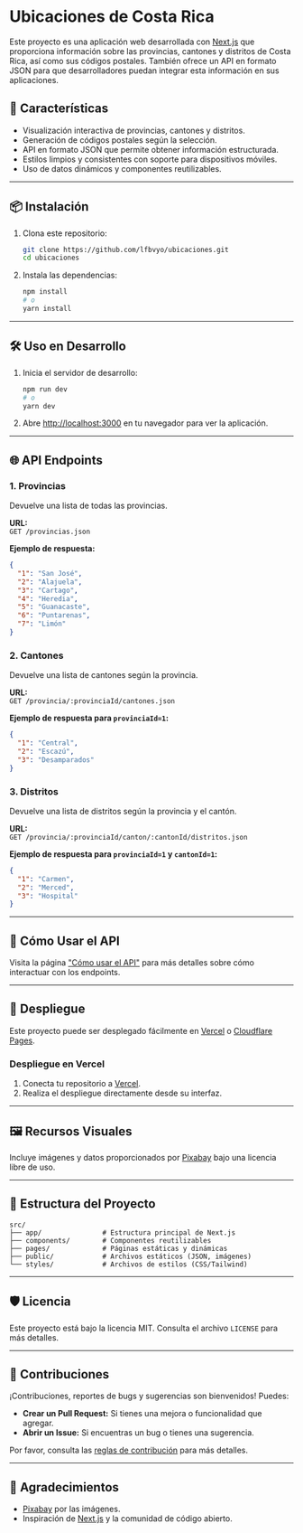 
# Ubicaciones de Costa Rica

Este proyecto es una aplicación web desarrollada con [Next.js](https://nextjs.org/) que proporciona información sobre las provincias, cantones y distritos de Costa Rica, así como sus códigos postales. También ofrece un API en formato JSON para que desarrolladores puedan integrar esta información en sus aplicaciones.

## 🚀 Características

- Visualización interactiva de provincias, cantones y distritos.
- Generación de códigos postales según la selección.
- API en formato JSON que permite obtener información estructurada.
- Estilos limpios y consistentes con soporte para dispositivos móviles.
- Uso de datos dinámicos y componentes reutilizables.

---

## 📦 Instalación

1. Clona este repositorio:

   ```bash
   git clone https://github.com/lfbvyo/ubicaciones.git
   cd ubicaciones
   ```

2. Instala las dependencias:

   ```bash
   npm install
   # o
   yarn install
   ```

---

## 🛠 Uso en Desarrollo

1. Inicia el servidor de desarrollo:

   ```bash
   npm run dev
   # o
   yarn dev
   ```

2. Abre [http://localhost:3000](http://localhost:3000) en tu navegador para ver la aplicación.

---

## 🌐 API Endpoints

### 1. Provincias
Devuelve una lista de todas las provincias.

**URL:**  
`GET /provincias.json`

**Ejemplo de respuesta:**
```json
{
  "1": "San José",
  "2": "Alajuela",
  "3": "Cartago",
  "4": "Heredia",
  "5": "Guanacaste",
  "6": "Puntarenas",
  "7": "Limón"
}
```

### 2. Cantones
Devuelve una lista de cantones según la provincia.

**URL:**  
`GET /provincia/:provinciaId/cantones.json`

**Ejemplo de respuesta para `provinciaId=1`:**
```json
{
  "1": "Central",
  "2": "Escazú",
  "3": "Desamparados"
}
```

### 3. Distritos
Devuelve una lista de distritos según la provincia y el cantón.

**URL:**  
`GET /provincia/:provinciaId/canton/:cantonId/distritos.json`

**Ejemplo de respuesta para `provinciaId=1` y `cantonId=1`:**
```json
{
  "1": "Carmen",
  "2": "Merced",
  "3": "Hospital"
}
```

---

## 🌟 Cómo Usar el API

Visita la página ["Cómo usar el API"](http://localhost:3000/api-instructions) para más detalles sobre cómo interactuar con los endpoints.

---

## 🚀 Despliegue

Este proyecto puede ser desplegado fácilmente en [Vercel](https://vercel.com/) o [Cloudflare Pages](https://pages.cloudflare.com/).

### Despliegue en Vercel
1. Conecta tu repositorio a [Vercel](https://vercel.com/).
2. Realiza el despliegue directamente desde su interfaz.

---

## 🖼 Recursos Visuales

Incluye imágenes y datos proporcionados por [Pixabay](https://pixabay.com/) bajo una licencia libre de uso.

---

## 📂 Estructura del Proyecto

```plaintext
src/
├── app/               # Estructura principal de Next.js
├── components/        # Componentes reutilizables
├── pages/             # Páginas estáticas y dinámicas
├── public/            # Archivos estáticos (JSON, imágenes)
└── styles/            # Archivos de estilos (CSS/Tailwind)
```

---

## 🛡 Licencia

Este proyecto está bajo la licencia MIT. Consulta el archivo `LICENSE` para más detalles.

---

## 🤝 Contribuciones

¡Contribuciones, reportes de bugs y sugerencias son bienvenidos! Puedes:

- **Crear un Pull Request:** Si tienes una mejora o funcionalidad que agregar.
- **Abrir un Issue:** Si encuentras un bug o tienes una sugerencia.

Por favor, consulta las [reglas de contribución](https://github.com/lfbvyo/ubicaciones/blob/main/CONTRIBUTING.md) para más detalles.

---

## 🙌 Agradecimientos

- [Pixabay](https://pixabay.com/) por las imágenes.
- Inspiración de [Next.js](https://nextjs.org/) y la comunidad de código abierto.

